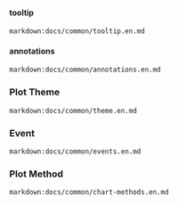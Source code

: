 #### tooltip

`markdown:docs/common/tooltip.en.md`

#### annotations

`markdown:docs/common/annotations.en.md`

### Plot Theme

`markdown:docs/common/theme.en.md`

### Event

`markdown:docs/common/events.en.md`

### Plot Method

`markdown:docs/common/chart-methods.en.md`
